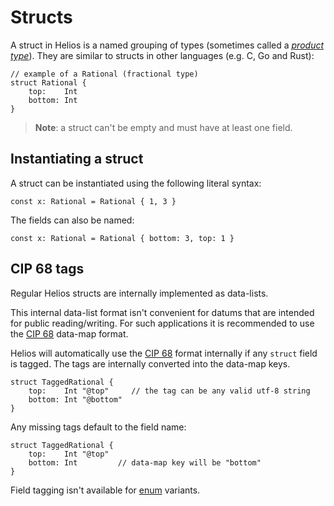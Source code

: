 # Structs

A struct in Helios is a named grouping of types (sometimes called a [*product type*](https://en.wikipedia.org/wiki/Product_type)). They are similar to structs in other languages (e.g. C, Go and Rust):

```helios
// example of a Rational (fractional type)
struct Rational {
    top:    Int
    bottom: Int
}
```

> **Note**: a struct can't be empty and must have at least one field.

## Instantiating a struct

A struct can be instantiated using the following literal syntax:

```helios
const x: Rational = Rational { 1, 3 }
```

The fields can also be named:

```helios
const x: Rational = Rational { bottom: 3, top: 1 }
```

## CIP 68 tags

Regular Helios structs are internally implemented as data-lists. 

This internal data-list format isn't convenient for datums that are intended for public reading/writing. For such applications it is recommended to use the [CIP 68](https://cips.cardano.org/cips/cip68/) data-map format.

Helios will automatically use the [CIP 68](https://cips.cardano.org/cips/cip68/) format internally if any `struct` field is tagged. The tags are internally converted into the data-map keys.

```helios
struct TaggedRational {
    top:    Int "@top"     // the tag can be any valid utf-8 string
    bottom: Int "@bottom"
}
```

Any missing tags default to the field name:

```helios
struct TaggedRational {
    top:    Int "@top"
    bottom: Int         // data-map key will be "bottom"
}
```

Field tagging isn't available for [enum](./enums.md) variants.